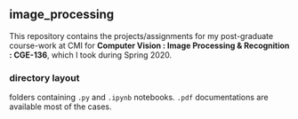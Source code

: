 ## image_processing

This repository contains the projects/assignments for my post-graduate course-work at CMI for **Computer Vision : Image Processing & Recognition : CGE-136**, which I took during Spring 2020.

### directory layout
folders containing `.py` and `.ipynb` notebooks. `.pdf` documentations are available most of the cases.
